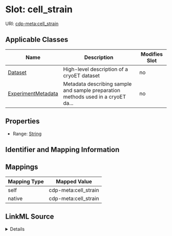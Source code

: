 

# Slot: cell_strain

URI: [cdp-meta:cell_strain](metadatacell_strain)



<!-- no inheritance hierarchy -->





## Applicable Classes

| Name | Description | Modifies Slot |
| --- | --- | --- |
| [Dataset](Dataset.md) | High-level description of a cryoET dataset |  no  |
| [ExperimentMetadata](ExperimentMetadata.md) | Metadata describing sample and sample preparation methods used in a cryoET da... |  no  |







## Properties

* Range: [String](String.md)





## Identifier and Mapping Information








## Mappings

| Mapping Type | Mapped Value |
| ---  | ---  |
| self | cdp-meta:cell_strain |
| native | cdp-meta:cell_strain |




## LinkML Source

<details>
```yaml
name: cell_strain
alias: cell_strain
domain_of:
- ExperimentMetadata
- Dataset
range: string

```
</details>
